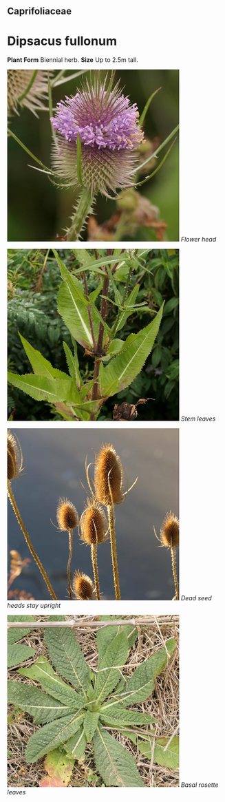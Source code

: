 ## Caprifoliaceae
# Dipsacus fullonum

**Plant Form** Biennial herb. **Size** Up to 2.5m tall.


![Flower head](80327_P1088753.jpg)
 *Flower head* 

![Stem leaves](80323_P1088741.jpg)
 *Stem leaves* 

![Dead seed heads stay upright](81259_P1033916.jpg)
 *Dead seed heads stay upright* 

![Basal rosette leaves](82773_P1077683.jpg)
 *Basal rosette leaves* 

